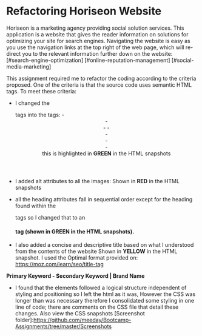 # **Refactoring Horiseon Website**

Horiseon is a marketing agency providing social solution services. 
This application is a website that gives the reader information on solutions for optimizing your site for search engines. 
Navigating the website is easy as you use the navigation links at the top right of the web page,
which will re-direct you to the relevant information further down on the website:
[#search-engine-optimization]
[#online-reputation-management]
[#social-media-marketing]

This assignment required me to refactor the coding according to the criteria proposed. 
One of the criteria is that the source code uses semantic HTML tags. 
To meet these criteria:

* I changed the <div> tags into the tags:
  -<header>
  -<nav>
  -<img>
  -<main>
  -<section>
  -<aside>
  -<footer>
this is highlighted in **GREEN** in the HTML snapshots

* I added alt attributes to all the images: Shown in **RED** in the HTML snapshots

*	all the heading attributes fall in sequential order except for the heading found within the <footer> tags so I changed that to an <h4> tag
(shown in **GREEN** in the HTML snapshots).

*	I also added a concise and descriptive title based on what I understood from the contents of the website Shown in **YELLOW** in the HTML snapshot. 
I used the Optimal format provided on: https://moz.com/learn/seo/title-tag
      
**Primary Keyword - Secondary Keyword | Brand Name**

*	I found that the elements followed a logical structure independent of styling and positioning so I left the html as it was, 
However the CSS was longer than was necessary therefore I consolidated some styling in one line of code; 
there are comments on the CSS file that detail these changes. Also view the CSS snapshots
[Screenshot folder]:https://github.com/meeday/Bootcamp-Assignments/tree/master/Screenshots



